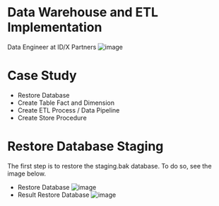 # Data Warehouse and ETL Implementation
Data Engineer at ID/X Partners
![image](https://github.com/musafak-93/Data-Warehouse-and-ETL/assets/62982123/b1a4f73d-ae02-418e-a5b8-c81756fc139c)

# Case Study
- Restore Database
- Create Table Fact and Dimension
- Create ETL Process / Data Pipeline
- Create Store Procedure

# Restore Database Staging
The first step is to restore the staging.bak database. To do so, see the image below.
- Restore Database
  ![image](https://github.com/musafak-93/Data-Warehouse-and-ETL/assets/62982123/efed72ed-9512-4fa7-8234-0f7804f68f55)
- Result Restore Database
   ![image](https://github.com/musafak-93/Data-Warehouse-and-ETL/assets/62982123/ec3f4c7e-c285-42c6-9691-90455a90adea)



